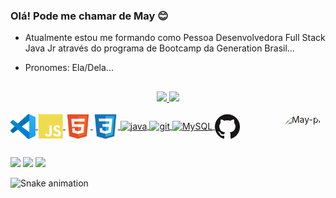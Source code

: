 ### Olá! Pode me chamar de May 😊

- Atualmente estou me formando como Pessoa Desenvolvedora Full Stack <br>Java Jr através do programa de Bootcamp da Generation Brasil...
 
- Pronomes: Ela/Dela...

##

<!--![Anurag's GitHub stats](https://github-readme-stats.vercel.app/api?username=maiurysousa&show_icons=true&theme=dracula ) <!--![Top Langs](https://github-readme-stats.vercel.app/api/top-langs/?username=maiurysousa&layout=compact&theme=dracula)--> <!--![Top Langs](img height="130em"  https://github-readme-stats.vercel.app/api/top-langs/?username=maiurysousa&layout=compact&langs_count=7&theme=dracula) -->

<!--<div style="display: inline_block">-->
 
<div align="center" style="display: inline_block">
  <a href="https://github.com/maiurysousa">
 
 <img height="130em"  src="https://github-readme-stats.vercel.app/api?username=maiurysousa&show_icons=true&theme=dracula&include_all_commits=true&count_private=true"/>
   <img height="130em" src="https://github-readme-stats.vercel.app/api/top-langs/?username=maiurysousa&layout=compact&langs_count=7&theme=dracula"/>
</div>
  
<div style="display: inline_block"><br>
  <img align="center" alt="VScode" height="40px" src="https://raw.githubusercontent.com/github/explore/80688e429a7d4ef2fca1e82350fe8e3517d3494d/topics/visual-studio-code/visual-studio-code.png" />
  <img align="center" alt="May-Js" height="40"  src="https://raw.githubusercontent.com/devicons/devicon/master/icons/javascript/javascript-plain.svg">
  <img align="center" alt="May-HTML" height="40"  src="https://raw.githubusercontent.com/devicons/devicon/master/icons/html5/html5-original.svg">
  <img align="center" alt="May-CSS" height="40"  src="https://raw.githubusercontent.com/devicons/devicon/master/icons/css3/css3-original.svg">
  <img align="center" alt="java" height="40" src="https://cdn-icons.flaticon.com/png/512/3291/premium/3291669.png?token=exp=1635039023~hmac=2dca3f6b51afeb1c8bbdac257af211df" /> 
  <img align="center" alt="git" height="40" src="https://www.vectorlogo.zone/logos/git-scm/git-scm-icon.svg" /> 
  <img align="center" alt="MySQL" width="40px" src="https://cdn-icons-png.flaticon.com/512/528/528260.png" />
 
  <img align="center" alt="GitHub" height="40px" src="https://raw.githubusercontent.com/github/explore/78df643247d429f6cc873026c0622819ad797942/topics/github/github.png" />

  <img align="right" alt="May-pic" height="150" style="border-radius:70px;" src="https://media.discordapp.net/attachments/710838033724735530/893841618585649162/Webp.net-gifmaker-1.gif">
</div>

  ##
  
  <div> 
   <a href="https://instagram.com/maiurysousa" target="_blank"><img src="https://img.shields.io/badge/Instagram-E4405F?style=for-the-badge&logo=instagram&logoColor=white" target="_blank"></a>
  <!--<a href = "mailto:maiuryprogramando@gmail.com"><img src="https://img.shields.io/badge/Gmail-D14836?style=for-the-badge&logo=gmail&logoColor=white" target="_blank"></a>
-->  <a href="https://www.linkedin.com/in/maiury-sousa-71a260192/" target="_blank"><img src="https://img.shields.io/badge/-LinkedIn-%230077B5?style=for-the-badge&logo=linkedin&logoColor=white" target="_blank"></a> 
    <a><img src="https://img.shields.io/badge/Discord-7289DA?style=for-the-badge&logo=discord&logoColor=white" target="_blank"></a> 
 
 ![Snake animation](https://github.com/maiurysousa/maiurysousa/blob/output/github-contribution-grid-snake.svg)
 
</div>
